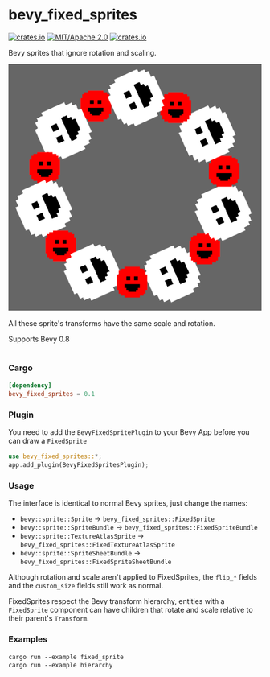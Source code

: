 # bevy_fixed_sprites

[![crates.io](https://img.shields.io/crates/v/bevy_fixed_sprites)](https://crates.io/crates/bevy_fixed_sprites)
[![MIT/Apache 2.0](https://img.shields.io/badge/license-MIT%2FApache-blue.svg)](https://github.com/ickshonpe/bevy_fixed_sprites)
[![crates.io](https://img.shields.io/crates/d/bevy_fixed_sprites)](https://crates.io/crates/bevy_fixed_sprites)

Bevy sprites that ignore rotation and scaling.

![image](/assets/fixed_sprite.png)

All these sprite's transforms have the same scale and rotation.

Supports Bevy 0.8

#
### Cargo 
```toml
[dependency]
bevy_fixed_sprites = 0.1
```

### Plugin
You need to add the `BevyFixedSpritePlugin` to your Bevy App before you can draw a
`FixedSprite`

```rust
use bevy_fixed_sprites::*;
app.add_plugin(BevyFixedSpritesPlugin);
```

### Usage

The interface is identical to normal Bevy sprites, just change the names:

* `bevy::sprite::Sprite` -> `bevy_fixed_sprites::FixedSprite`
* `bevy::sprite::SpriteBundle` -> `bevy_fixed_sprites::FixedSpriteBundle`
* `bevy::sprite::TextureAtlasSprite` -> `bevy_fixed_sprites::FixedTextureAtlasSprite`
* `bevy::sprite::SpriteSheetBundle` -> `bevy_fixed_sprites::FixedSpriteSheetBundle`

Although rotation and scale aren't applied to FixedSprites, the `flip_*` fields and the `custom_size` fields still work as normal.

FixedSprites respect the Bevy transform hierarchy, entities with a `FixedSprite` component can have children that rotate and scale relative to their parent's `Transform`.

### Examples

```
cargo run --example fixed_sprite
cargo run --example hierarchy
```